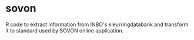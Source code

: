 # sovon
R code to extract information from INBO's kleurringdatabank and transform it to standard used by SOVON online application.
